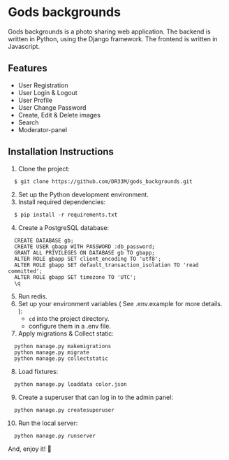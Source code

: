 # Gods backgrounds
Gods backgrounds is a photo sharing web application.
The backend is written in Python, using the Django framework.
The frontend is written in Javascript.

## Features
* User Registration
* User Login & Logout
* User Profile
* User Change Password
* Create, Edit & Delete images
* Search
* Moderator-panel
## Installation Instructions
1. Clone the project:
```
  $ git clone https://github.com/DR33M/gods_backgrounds.git
```
2. Set up the Python development environment.
3. Install required dependencies:
```
  $ pip install -r requirements.txt
```
4. Create a PostgreSQL database:
```
  CREATE DATABASE gb;
  CREATE USER gbapp WITH PASSWORD :db_password;
  GRANT ALL PRIVILEGES ON DATABASE gb TO gbapp;
  ALTER ROLE gbapp SET client_encoding TO 'utf8';
  ALTER ROLE gbapp SET default_transaction_isolation TO 'read committed';
  ALTER ROLE gbapp SET timezone TO 'UTC';
  \q
```
5. Run redis.
6. Set up your environment variables ( See .env.example for more details. ):
   - `cd` into the project directory.
   - configure them in a .env file.
7. Apply migrations & Collect static:
```
  python manage.py makemigrations
  python manage.py migrate
  python manage.py collectstatic
```
8. Load fixtures:
```
  python manage.py loaddata color.json
```
9. Create a superuser that can log in to the admin panel:
```
  python manage.py createsuperuser
```
10. Run the local server:
```
  python manage.py runserver
```
And, enjoy it! 🎉

